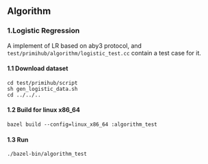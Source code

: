 ## Algorithm
### 1.Logistic Regression
A implement of LR based on aby3 protocol, and `test/primihub/algorithm/logistic_test.cc` contain a test case for it.
#### 1.1 Download dataset
```
cd test/primihub/script
sh gen_logistic_data.sh
cd ../../..
```
#### 1.2 Build for linux x86_64
```
bazel build --config=linux_x86_64 :algorithm_test
```
#### 1.3 Run
```
./bazel-bin/algorithm_test
```
